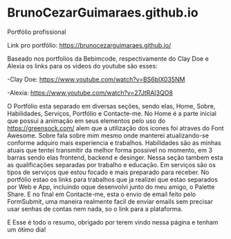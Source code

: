 # BrunoCezarGuimaraes.github.io
Portfólio profissional

Link pro portfólio: https://brunocezarguimaraes.github.io/

Baseado nos portfolios da Bebimcode, respectivamente do Clay Doe e Alexia os links para os videos do youtube são esses:

-Clay Doe: https://www.youtube.com/watch?v=BS6blX035NM

-Alexia: https://www.youtube.com/watch?v=27JtRAI3QO8

O Portfólio esta separado em diversas seções, sendo elas, Home, Sobre, Habilidades, Serviços, Portfólio e Contacte-me.
No Home é a parte inicial que possui a animação em seus elementos pelo uso do https://greensock.com/
alem que a utilização dos icones foi atraves do Font Awesome.
Sobre fala sobre mim mesmo onde manterei atualizando-se conforme adquiro mais experiencia e trabalhos.
Habilidades são as minhas atuais que tentei transmitir da melhor forma possivel no momento, em 3 barras sendo elas frontend, backend e desinger.
Nessa seção tambem esta as qualificações separadas por trabalho e educação.
Em serviços são os tipos de serviços que estou focado e mais preparado para receber.
No portfólio estao os links para trabalhos que ja realizei que estao separados por Web e App, incluindo oque desenvolvi junto do meu amigo, o Palette Share.
E no final em Contacte-me, esta o envio de email feito pelo FormSubmit, uma maneira realmente facil de enviar emails sem precisar usar senhas de contas nem nada, so o link para a plataforma.

E Esse é todo o resumo, obrigado por terem vindo nessa página e tenham um ótimo dia!

